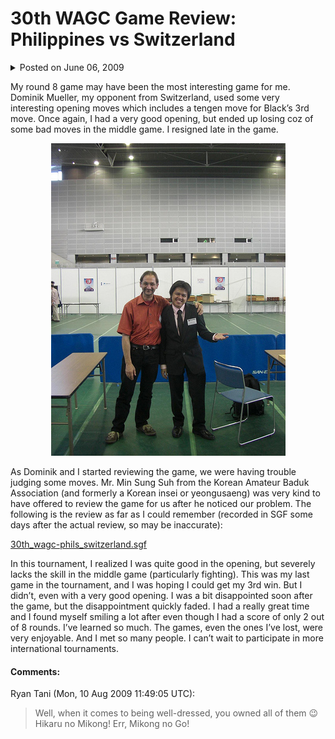 # 30th WAGC Game Review: Philippines vs Switzerland

<details>
    <summary>Posted on June 06, 2009</summary>
    <p>Posted in Uncategorized</p>
</details>

My round 8 game may have been the most interesting game for me. Dominik Mueller, my opponent from Switzerland, used some very interesting opening moves which includes a tengen move for Black’s 3rd move. Once again, I had a very good opening, but ended up losing coz of some bad moves in the middle game. I resigned late in the game.

<p align="center">
    <img src="../images/3597786602_b7e5877935.jpg" alt="Switzerland vs Philippines">
</p>

As Dominik and I started reviewing the game, we were having trouble judging some moves. Mr. Min Sung Suh from the Korean Amateur Baduk Association (and formerly a Korean insei or yeongusaeng) was very kind to have offered to review the game for us after he noticed our problem. The following is the review as far as I could remember (recorded in SGF some days after the actual review, so may be inaccurate):

[30th_wagc-phils_switzerland.sgf](../sgf/30th_wagc-phils_switzerland.sgf)

In this tournament, I realized I was quite good in the opening, but severely lacks the skill in the middle game (particularly fighting). This was my last game in the tournament, and I was hoping I could get my 3rd win. But I didn’t, even with a very good opening. I was a bit disappointed soon after the game, but the disappointment quickly faded. I had a really great time and I found myself smiling a lot after even though I had a score of only 2 out of 8 rounds. I’ve learned so much. The games, even the ones I’ve lost, were very enjoyable. And I met so many people. I can’t wait to participate in more international tournaments.

#### Comments:

Ryan Tani (Mon, 10 Aug 2009 11:49:05 UTC):
> Well, when it comes to being well-dressed, you owned all of them 😉 Hikaru no Mikong! Err, Mikong no Go!
